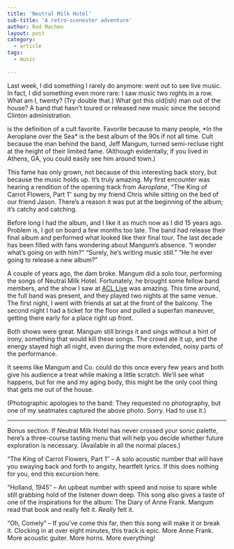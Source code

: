 ```yaml
---
title: 'Neutral Milk Hotel'
sub-title: 'A retro-scenester adventure'
author: Rod Machen
layout: post
category:
  - article
tags:
  - music
  
---
```

Last week, I did something I rarely do anymore: went out to see live music. In fact, I did something even more rare: I saw music two nights in a row. What am I, twenty? (Try double that.) What got this old(ish) man out of the house? A band that hasn&#8217;t toured or released new music since the second Clinton administration.

<!-- <img class="alignright size-full wp-image-415" alt="Neutral Milk Hotel Two" src="http://words.rodmachen.com/wp-content/uploads/2014/02/NHM-Two.jpg" width="300" height="300" /><a href="http://www.walkingwallofwords.com/" target="_blank">Neutral Milk Hotel</a>  -->is the definition of a cult favorite. Favorite because to many people, *In the Aeroplane over the Sea* is the best album of the 90s if not all time. Cult because the man behind the band, Jeff Mangum, turned semi-recluse right at the height of their limited fame. (Although evidentally, if you lived in Athens, GA, you could easily see him around town.)

This fame has only grown, not because of this interesting back story, but because the music holds up. It&#8217;s truly amazing. My first encounter was hearing a rendition of the opening track from *Aeroplane*, &#8220;The King of Carrot Flowers, Part 1&#8243; sung by my friend Chris while sitting on the bed of our friend Jason. There&#8217;s a reason it was put at the beginning of the album; it&#8217;s catchy and catching.<!--more-->

Before long I had the album, and I like it as much now as I did 15 years ago. Problem is, I got on board a few months too late. The band had release their final album and performed what looked like their final tour. The last decade has been filled with fans wondering about Mangum&#8217;s absence. &#8220;I wonder what&#8217;s going on with him?&#8221; &#8220;Surely, he&#8217;s writing music still.&#8221; &#8220;He he ever going to release a new album?&#8221;

A couple of years ago, the dam broke. Mangum did a solo tour, performing the songs of Neutral Milk Hotel. Fortunately, he brought some fellow band members, and the show I saw at <a href="http://acl-live.com/" target="_blank">ACL Live</a> was amazing. This time around, the full band was present, and they played two nights at the same venue. The first night, I went with friends at sat at the front of the balcony. The second night I had a ticket for the floor and pulled a superfan maneuver, getting there early for a place right up front.

<!-- <img class="alignright size-full wp-image-416" alt="Neutral Milk Hotel" src="http://words.rodmachen.com/wp-content/uploads/2014/02/NMH-Large.jpg" width="720" height="540" /> -->Both shows were great. Mangum still brings it and sings without a hint of irony, something that would kill these songs. The crowd ate it up, and the energy stayed high all night, even during the more extended, noisy parts of the performance.

It seems like Mangum and Co. could do this once every few years and both give his audience a treat while making a little scratch. We&#8217;ll see what happens, but for me and my aging body, this might be the only cool thing that gets me out of the house.

(Photographic apologies to the band: They requested no photography, but one of my seatmates captured the above photo. Sorry. Had to use it.)

<hr>

Bonus section: If Neutral Milk Hotel has never crossed your sonic palette, here&#8217;s a three-course tasting menu that will help you decide whether future exploration is necessary. (Available in all the normal places.)

&#8220;The King of Carrot Flowers, Part 1&#8243; – A solo acoustic number that will have you swaying back and forth to angsty, heartfelt lyrics. If this does nothing for you, end this excursion here.

&#8220;Holland, 1945&#8243; – An upbeat number with speed and noise to spare while still grabbing hold of the listener down deep. This song also gives a taste of one of the inspirations for the album: The Diary of Anne Frank. Mangum read that book and really felt it. *Really* felt it.

&#8220;Oh, Comely&#8221; – If you&#8217;ve come this far, then this song will make it or break it. Clocking in at over eight minutes, this track is epic. More Anne Frank. More acoustic guiter. More horns. More everything!